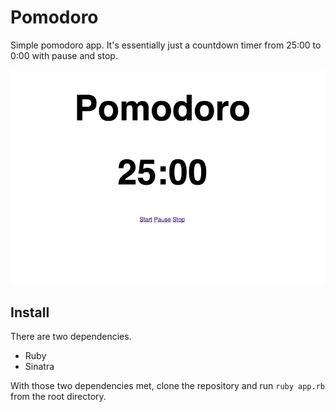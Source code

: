 # Pomodoro
Simple pomodoro app. It's essentially just a countdown timer from 25:00 to 0:00 with pause and stop.


![](public/images/screenshot.png)

## Install
There are two dependencies.

* Ruby
* Sinatra

With those two dependencies met, clone the repository and run `ruby app.rb` from the root directory.






